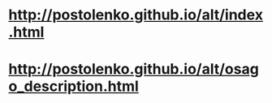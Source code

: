 # http://postolenko.github.io/alt/index.html
# http://postolenko.github.io/alt/osago_description.html